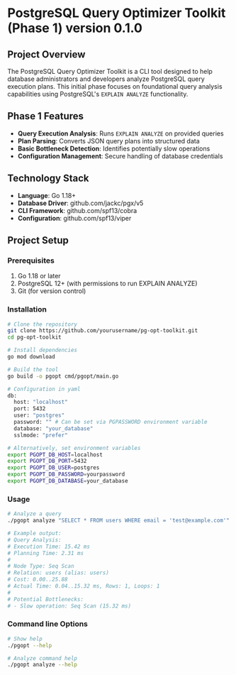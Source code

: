 # PostgreSQL Query Optimizer Toolkit (Phase 1) version 0.1.0

## Project Overview

The PostgreSQL Query Optimizer Toolkit is a CLI tool designed to help database administrators and developers analyze PostgreSQL query execution plans. This initial phase focuses on foundational query analysis capabilities using PostgreSQL's `EXPLAIN ANALYZE` functionality.

## Phase 1 Features

- **Query Execution Analysis**: Runs `EXPLAIN ANALYZE` on provided queries
- **Plan Parsing**: Converts JSON query plans into structured data
- **Basic Bottleneck Detection**: Identifies potentially slow operations
- **Configuration Management**: Secure handling of database credentials

## Technology Stack

- **Language**: Go 1.18+
- **Database Driver**: github.com/jackc/pgx/v5
- **CLI Framework**: github.com/spf13/cobra
- **Configuration**: github.com/spf13/viper

## Project Setup

### Prerequisites

1. Go 1.18 or later
2. PostgreSQL 12+ (with permissions to run EXPLAIN ANALYZE)
3. Git (for version control)

### Installation

```bash
# Clone the repository
git clone https://github.com/yourusername/pg-opt-toolkit.git
cd pg-opt-toolkit

# Install dependencies
go mod download

# Build the tool
go build -o pgopt cmd/pgopt/main.go

# Configuration in yaml
db:
  host: "localhost"
  port: 5432
  user: "postgres"
  password: "" # Can be set via PGPASSWORD environment variable
  database: "your_database"
  sslmode: "prefer"

# Alternatively, set environment variables
export PGOPT_DB_HOST=localhost
export PGOPT_DB_PORT=5432
export PGOPT_DB_USER=postgres
export PGOPT_DB_PASSWORD=yourpassword
export PGOPT_DB_DATABASE=your_database
```

### Usage

```bash
# Analyze a query
./pgopt analyze "SELECT * FROM users WHERE email = 'test@example.com'"

# Example output:
# Query Analysis:
# Execution Time: 15.42 ms
# Planning Time: 2.31 ms
#
# Node Type: Seq Scan
# Relation: users (alias: users)
# Cost: 0.00..25.88
# Actual Time: 0.04..15.32 ms, Rows: 1, Loops: 1
#
# Potential Bottlenecks:
# - Slow operation: Seq Scan (15.32 ms)
```

### Command line Options

```bash
# Show help
./pgopt --help

# Analyze command help
./pgopt analyze --help
```
